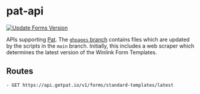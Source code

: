 # pat-api

[![Update Forms Version](https://github.com/la5nta/pat-api/actions/workflows/go.yml/badge.svg)](https://github.com/la5nta/pat-api/actions/workflows/go.yml)

APIs supporting [Pat](https://github.com/la5nta/pat). The [`ghpages` branch](https://github.com/la5nta/pat-api/tree/ghpages) contains files 
which are updated by the scripts in the `main` branch. Initially, this includes a web scraper which determines the latest version of the Winlink
Form Templates.

## Routes

```
- GET https://api.getpat.io/v1/forms/standard-templates/latest
```
